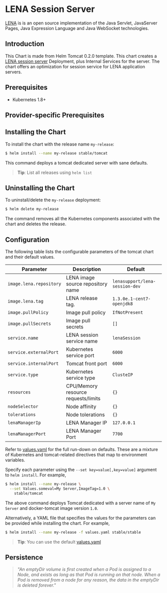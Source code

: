 # LENA Session Server

[LENA](http://devon.lgcns.com/html/lena.html) is is an open source implementation of the Java Servlet, JavaServer Pages, Java Expression Language and Java WebSocket technologies.

## Introduction

This Chart is made from Helm Tomcat 0.2.0 template.
This chart creates a [LENA session server](http://http://devon.lgcns.com/html/lena.html) Deployment, plus Internal Services for the server.
The chart offers an optimization for session service for LENA application servers. 


## Prerequisites

- Kubernetes 1.8+ 

## Provider-specific Prerequisites


## Installing the Chart

To install the chart with the release name `my-release`:

```bash
$ helm install --name my-release stable/tomcat
```

This command deploys a tomcat dedicated server with sane defaults.

> **Tip**: List all releases using `helm list`

## Uninstalling the Chart

To uninstall/delete the `my-release` deployment:

```bash
$ helm delete my-release
```

The command removes all the Kubernetes components associated with the chart and deletes the release.

## Configuration

The following table lists the configurable parameters of the tomcat chart and their default values.

Parameter                       | Description                           | Default
------------------------------- | ------------------------------------- | ----------------------------------------------------------
`image.lena.repository`         | LENA image source repository name     | `lenasupport/lena-session-dev`
`image.lena.tag`                | LENA release tag.                     | `1.3.0e.1-cent7-openjdk8`
`image.pullPolicy`              | Image pull policy                     | `IfNotPresent`
`image.pullSecrets`             | Image pull secrets                    | `[]`
`service.name`                  | LENA session service name             | `lenaSession`
`service.externalPort`          | Kubernetes service port               | `6000`
`service.internalPort`          | Tomcat front port                     | `6000`
`service.type`                  | Kubernetes service type               | `ClusteIP`
`resources`                     | CPU/Memory resource requests/limits   | `{}`
`nodeSelector`                  | Node affinity                         | `{}`
`tolerations`                   | Node tolerations                      | `{}`
`lenaManagerIp`                 | LENA Manager IP                       | `127.0.0.1`
`lenaManagerPort`               | LENA Manager Port                     | `7700`

Refer to [values.yaml](values.yaml) for the full run-down on defaults. These are a mixture of Kubernetes and tomcat-related directives that map to environment variables. 

Specify each parameter using the `--set key=value[,key=value]` argument to `helm install`. For example,

```bash
$ helm install --name my-release \
  --set Values.someval=My Server,ImageTag=1.0 \
    stable/tomcat
```

The above command deploys Tomcat dedicated with a server name of `My Server` and docker-tomcat image version `1.0`.

Alternatively, a YAML file that specifies the values for the parameters can be provided while installing the chart. For example,

```bash
$ helm install --name my-release -f values.yaml stable/stable
```

> **Tip**: You can use the default [values.yaml](values.yaml)

## Persistence

> *"An emptyDir volume is first created when a Pod is assigned to a Node, and exists as long as that Pod is running on that node. When a Pod is removed from a node for any reason, the data in the emptyDir is deleted forever."*

